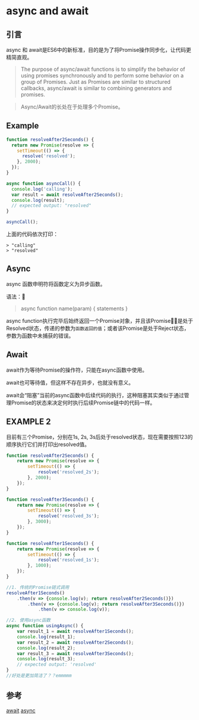 # async and await

## 引言
async 和 await是ES6中的新标准，目的是为了将Promise操作同步化，让代码更精简直观。
> The purpose of async/await functions is to simplify the behavior of using promises synchronously and to perform some behavior on a group of Promises. Just as Promises are similar to structured callbacks, async/await is similar to combining generators and promises.

> Async/Await的长处在于处理多个Promise。

## Example

```javascript
function resolveAfter2Seconds() {
  return new Promise(resolve => {
    setTimeout(() => {
      resolve('resolved');
    }, 2000);
  });
}

async function asyncCall() {
  console.log('calling');
  var result = await resolveAfter2Seconds();
  console.log(result);
  // expected output: "resolved"
}

asyncCall();
```
上面的代码依次打印：
```shell
> "calling"
> "resolved"
```

## Async
async 函数申明符将函数定义为异步函数。

语法：
> async function name(param) { statements }

async function执行完毕后始终返回一个Promise对象，并且该Promise是处于Resolved状态，传递的参数为`函数返回的值`；或者该Promise是处于Reject状态，参数为函数中未捕获的错误。

## Await
await作为等待Promise的操作符，只能在async函数中使用。

await也可等待值，但这样不存在异步，也就没有意义。

await会“阻塞”当前的async函数中后续代码的执行，这种阻塞其实类似于通过管理Promise的状态来决定何时执行后续Promise链中的代码一样。

## EXAMPLE 2
目前有三个Promise，分别在1s, 2s, 3s后处于resolved状态，现在需要按照123的顺序执行它们并打印出resolved值。

```javascript
function resolveAfter2Seconds() {
    return new Promise(resolve => {
        setTimeout(() => {
            resolve('resolved_2s');
        }, 2000);
    });
}

function resolveAfter3Seconds() {
    return new Promise(resolve => {
        setTimeout(() => {
            resolve('resolved_3s');
        }, 3000);
    });
}

function resolveAfter1Seconds() {
    return new Promise(resolve => {
        setTimeout(() => {
            resolve('resolved_1s');
        }, 1000);
    });
}

//1. 传统的Promise链式调用
resolveAfter1Seconds()
    .then(v => {console.log(v); return resolveAfter2Seconds()})
        .then(v => {console.log(v); return resolveAfter3Seconds()})
            .then(v => console.log(v));

//2. 使用async函数
async function usingAsync() {
    var result_1 = await resolveAfter1Seconds();
    console.log(result_1);
    var result_2 = await resolveAfter2Seconds();
    console.log(result_2);
    var result_3 = await resolveAfter3Seconds();
    console.log(result_3);
    // expected output: 'resolved'
}
//好处是更加简洁了？？emmmmm
```



## 参考
[await](https://developer.mozilla.org/en-US/docs/Web/JavaScript/Reference/Operators/await)
[async](https://developer.mozilla.org/en-US/docs/Web/JavaScript/Reference/Statements/async_function)

